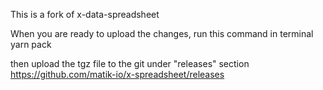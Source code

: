 This is a fork of x-data-spreadsheet

When you are ready to upload the changes, run this command in terminal
yarn pack

then upload the tgz file to the git under "releases" section
https://github.com/matik-io/x-spreadsheet/releases